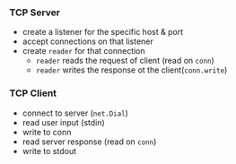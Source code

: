 ### TCP Server
* create a listener for the specific host & port 
* accept connections on that listener
* create `reader` for that connection
  * `reader` reads the request of client (read on `conn`)
  * `reader` writes the response ot the client(`conn.write`)

### TCP Client
* connect to server (`net.Dial`)
* read user input (stdin)
* write to conn
* read server response (read on `conn`)
* write to stdout
